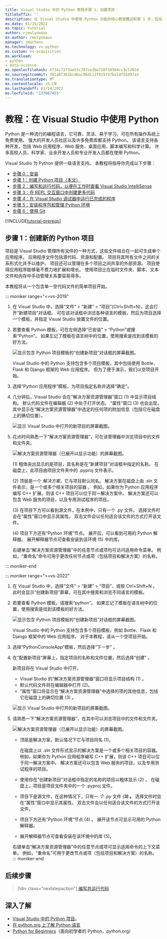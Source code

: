 ```yaml
---
title: Visual Studio 中的 Python 教程步骤 1，创建项目
titleSuffix: ''
description: 在 Visual Studio 中使用 Python 功能的核心教程概述和第 1 步，包括系统必备组件和创建新的 Python 项目。
ms.date: 01/15/2022
ms.topic: tutorial
author: rjmolyneaux
ms.author: rmolyneaux
manager: jmartens
ms.technology: vs-python
ms.custom: vs-acquisition
ms.workload:
- python
- data-science
ms.openlocfilehash: 6734c7273ae53c707ce2be728f10564cc3c5202d
ms.sourcegitcommit: f81a8f381bcdbac96d112f815737ba1df55d97a3
ms.translationtype: MT
ms.contentlocale: zh-CN
ms.lasthandoff: 01/24/2022
ms.locfileid: "137667455"
---
```

# <a name="tutorial-work-with-python-in-visual-studio"></a>教程：在 Visual Studio 中使用 Python

Python 是一种流行的编程语言，它可靠、灵活、易于学习、可在所有操作系统上免费使用。 强大的开发人员社区以及许多免费库都支持 Python。 该语言支持各种开发，包括 Web 应用程序、Web 服务、桌面应用、脚本编写和科学计算。 许多高校人员、科学家、业余开发人员和专业开发人员都在使用 Python。

Visual Studio 为 Python 提供一级语言支持。 本教程将指导你完成以下步骤：

- [步骤 0：安装](tutorial-working-with-python-in-visual-studio-step-00-installation.md)
- [步骤 1：创建 Python 项目（本文）](#step-1-create-a-new-python-project)
- [步骤 2：编写和运行代码，以便在工作时查看 Visual Studio IntelliSense](tutorial-working-with-python-in-visual-studio-step-02-writing-code.md)
- [步骤 3：在 REPL 交互窗口中创建更多代码](tutorial-working-with-python-in-visual-studio-step-03-interactive-repl.md)
- [步骤 4：在 Visual Studio 调试器中运行已完成的程序](tutorial-working-with-python-in-visual-studio-step-04-debugging.md)
- [步骤 5：安装程序包和管理 Python 环境](tutorial-working-with-python-in-visual-studio-step-05-installing-packages.md)
- [步骤 6：使用 Git](tutorial-working-with-python-in-visual-studio-step-06-working-with-git.md)

[!INCLUDE[tutorial-prereqs](includes/tutorial-prereqs.md)]

## <a name="step-1-create-a-new-python-project"></a>步骤 1：创建新的 Python 项目

项目是 Visual Studio 管理所有文件的一种方式，这些文件结合在一起可生成单个应用程序。 应用程序文件包括源代码、资源和配置。 项目将其所有文件之间的关系形式化并予以维护。 项目还可以管理在多个项目之间共享的外部资源。 项目使得应用程序能够毫不费力地扩展和增长。 使用项目比在临时文件夹、脚本、文本文件和内存中手动管理关系要容易得多。

本教程将从一个包含单一空代码文件的简单项目开始。

::: moniker range="<=vs-2019"
1. 在 Visual Studio 中，选择“文件” > “新建” > “项目”(Ctrl+Shift+N)，这会打开“新建项目”对话框。 可在该对话框中浏览各种语言的模板，然后为项目选择一个模板，并指定 Visual Studio 放置文件的位置。

1. 若要查看 Python 模板，可在左侧选择“已安装” > “Python”或搜索“Python”。 如果忘记了模板在语言树中的位置，使用搜索是找到该模板的好方法。

    ![显示包含 Python 项目模板的“创建新项目”对话框的屏幕截图。](media/vs-getting-started-python-01-new-project.png)

    Visual Studio 中的 Python 支持包含多个项目模板，其中包括使用 Bottle、Flask 和 Django 框架的 Web 应用程序。 但为了便于演示，我们以空项目开始。

1. 选择“Python 应用程序”模板，为项目指定名称并选择“确定”。

1. 几分钟后，Visual Studio 会在“解决方案资源管理器”窗口 (1) 中显示项目结构。 默认代码文件在编辑器 (2) 中处于打开状态。 “属性”窗口 (3) 也会出现，其中显示在“解决方案资源管理器”中选定的任何项的附加信息（包括它在磁盘上的确切位置）。

    ![显示 Visual Studio 中打开的新项目的屏幕截图。](media/vs-getting-started-python-02-windows.png)

1. 花点时间熟悉一下“解决方案资源管理器”，可在该管理器中浏览项目中的文件和文件夹。

    ![解决方案资源管理器（已展开以显示功能）的屏幕截图。](media/vs-getting-started-python-03-solution-explorer.png)

    (1) 粗体突出显示的是项目，其名称是在“新建项目”对话框中指定的名称。 在磁盘上，此项目由项目文件夹中的 .pyproj 文件表示。

    (2) 顶层是一个 *解决方案*，它与项目默认同名。 解决方案在磁盘上由 .sln 文件表示，是一个或多个相关项目的容器  。 例如，如果你为 Python 应用程序编写 C++ 扩展，则该 C++ 项目可以位于同一解决方案中。 解决方案还可以包含 Web 服务的项目，以及专用测试程序的项目。

    (3) 在项目下方可以看到源文件，在本例中，只有一个 .py 文件。 选择文件时会在“属性”窗口中显示其属性。 双击文件会以任何适合该文件的方式打开该文件。

    (4) 项目下方还有“Python 环境”节点。 展开后，可以看到可用的 Python 解释器。 展开解释器节点可查看安装到该环境 (5) 中的库。

    右键单击“解决方案资源管理器”中的任意节点或项均可访问适用命令菜单。 例如，“重命名”命令可用于更改任何节点或项（包括项目和解决方案）的名称。

::: moniker-end

::: moniker range=">=vs-2022"
1. 在 Visual Studio 中，选择“文件” > “新建” > “项目”，或按 Ctrl+Shift+N     。 此时会显示“创建新项目”屏幕，可在其中搜索和浏览不同语言的模板。
   
1. 若要查看 Python 模板，请搜索“python”。 如果忘记了模板在语言树中的位置，使用搜索是找到该模板的好方法。
   
   ![显示包含 Python 项目模板的“创建新项目”对话框的屏幕截图。](media/vs-2022/getting-started-python-new-project.png)
   
   Visual Studio 中的 Python 支持包含多个项目模板，例如 Bottle、Flask 和 Django 框架中的 Web 应用程序。 对于本教程，请从一个空项目开始。
   
1. 选择“PythonConsoleApp”模板，然后选择“下一步” 。
   
1. 在“配置新项目”屏幕上，指定项目的名称和文件位置，然后选择“创建” 。
   
   新项目将在 Visual Studio 中打开。
   
   - Visual Studio 的“解决方案资源管理器”窗口将显示项目结构 (1) 。
   - 默认代码文件将在编辑器中打开 (2)。
   - “属性”窗口将显示在“解决方案资源管理器”中选择的项的其他信息，包括它在磁盘上的确切位置 (3)  。
   
   ![显示 Visual Studio 中打开的新项目的屏幕截图。](media/vs-2022/getting-started-python-windows.png)
   
1. 请熟悉一下“解决方案资源管理器”，在其中可以浏览项目中的文件和文件夹。
   
   ![解决方案资源管理器（已展开以显示功能）的屏幕截图。](media/vs-2022/getting-started-python-solution-explorer.png)
   
   - 顶层是解决方案，默认情况下它与项目同名 (1)。
     
     在磁盘上以 .sln 文件形式显示的解决方案是一个或多个相关项目的容器。 例如，如果你为 Python 应用程序编写 C++ 扩展，则该 C++ 项目可以位于同一解决方案中。 解决方案还可以包含 Web 服务的项目，以及专用测试程序的项目。
   
   - 使用你在“创建新项目”对话框中指定的名称的项目以粗体显示 (2) 。 在磁盘上，项目是项目文件夹中的一个 .pyproj 文件。
   
   - 项目下是源文件，在这种情况下，只有一 *个 .py* 文件 (**3) 。** 选择文件时会在“属性”窗口中显示其属性。 双击文件会以任何适合该文件的方式打开该文件。
   
   - 项目下方还有“Python 环境”节点 (4) 。 展开该节点可显示可用的 Python 解释器。
   
   - 展开解释器节点可查看安装在该环境中的库 (5)。
   
   右键单击“解决方案资源管理器”中的任意节点或项可显示适用命令的上下文菜单。 例如，“重命名”可用于更改节点或项（包括项目和解决方案）的名称。
::: moniker-end

## <a name="next-step"></a>后续步骤

> [!div class="nextstepaction"]
> [编写并运行代码](tutorial-working-with-python-in-visual-studio-step-02-writing-code.md)

## <a name="go-deeper"></a>深入了解

- [Visual Studio 中的 Python 项目](managing-python-projects-in-visual-studio.md)。
- [在 python.org 上了解 Python 语言](https://www.python.org)
- [Python for Beginners](https://www.python.org/about/gettingstarted/)（面向初学者的 Python，python.org）

